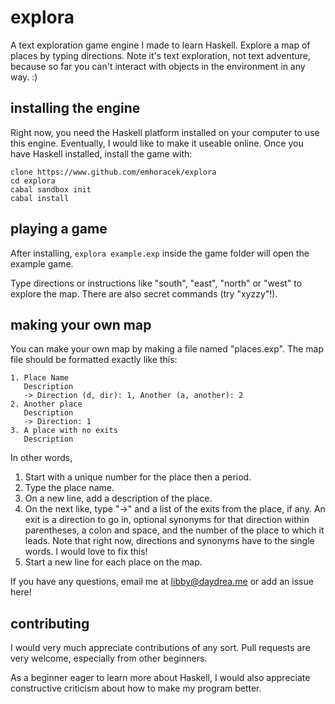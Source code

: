 explora
=======

A text exploration game engine I made to learn Haskell. Explore a map of places by typing directions. Note it's text exploration, not text adventure, because so far you can't interact with objects in the environment in any way. :)

installing the engine
---------------------

Right now, you need the Haskell platform installed on your computer to use this engine. Eventually, I would like to make it useable online. Once you have Haskell installed, install the game with:

```(sh)
clone https://www.github.com/emhoracek/explora 
cd explora
cabal sandbox init
cabal install
```

playing a game
--------------

After installing, `explora example.exp` inside the game folder will open the example game.

Type directions or instructions like "south", "east", "north" or "west" to explore the map. There are also secret commands (try "xyzzy"!). 

making your own map
-------------------

You can make your own map by making a file named "places.exp". The map file should be formatted exactly like this:
```
1. Place Name 
   Description
   -> Direction (d, dir): 1, Another (a, another): 2
2. Another place
   Description
   -> Direction: 1
3. A place with no exits
   Description
```

In other words,
<ol><li>Start with a unique number for the place then a period.
<li>Type the place name.
<li>On a new line, add a description of the place.
<li>On the next like, type "->" and a list of the exits from the place, if any. An exit is a direction to go in, optional synonyms for that direction within parentheses, a colon and space, and the number of the place to which it leads. Note that right now, directions and synonyms have to the single words. I would love to fix this!
<li>Start a new line for each place on the map.</ol>

If you have any questions, email me at libby@daydrea.me or add an issue here!

contributing
------------

I would very much appreciate contributions of any sort. Pull requests are very welcome, especially from other beginners. 

As a beginner eager to learn more about Haskell, I would also appreciate constructive criticism about how to make my program better.
